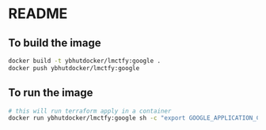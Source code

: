# README

## To build the image

```bash
docker build -t ybhutdocker/lmctfy:google .
docker push ybhutdocker/lmctfy:google
```

## To run the image

```bash
# this will run terraform apply in a container
docker run ybhutdocker/lmctfy:google sh -c "export GOOGLE_APPLICATION_CREDENTIALS="<PATH TO SERVICE ACCOUNT>" && export TF_VAR_project_id="<PROJECT_ID>" && cd /lmctfy/google/public-gke-private-postgres-cloudsql; terraform init; terraform apply --auto-approve"
```
